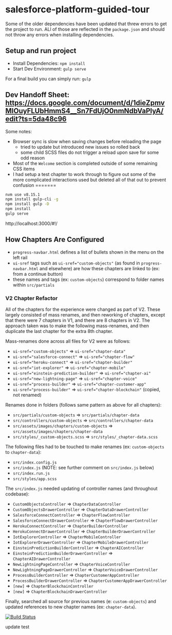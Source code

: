 # salesforce-platform-guided-tour

Some of the older dependencies have been updated that threw errors to get the project to run. ALl of those are reflected in the `package.json` and should not throw any errors when installing dependencies.

## Setup and run project
* Install Dependencies: `npm install`
* Start Dev Environment: `gulp serve`

For a final build you can simply run: `gulp`

## Dev Handoff Sheet: https://docs.google.com/document/d/1dieZpmvMIOuyFLUbHmmS4__Sn7FdUjO0nmNdbVaPlyA/edit?ts=5da48c96

Some notes:
* Browser sync is slow when saving changes before reloading the page
    * tried to update but introduced new issues so rolled back
    * some child SCSS files do not trigger a reload upon save for some odd reason
* Most of the `Welcome` section is completed outside of some remaining CSS items
* I had setup a test chapter to work through to figure out some of the more complicated interactions used but deleted all of that out to prevent confusion
=======
```bash
nvm use v8.15.1
npm install gulp-cli -g
npm install gulp -D
npm install
gulp serve
```

http://localhost:3000/#!/

## How Chapters Are Configured
* `progress-navbar.html` defines a list of bullets shown in the menu on the left rail
* `ui-sref` tags such as `ui-sref="custom-objects"` (as found in `progress-navbar.html` and elsewhere) are how these chapters are linked to (ex: from a continue button)
* these names and tags (ex: `custom-objects`) correspond to folder names within `src/partials`

### V2 Chapter Refactor
All of the chapters for the experience were changed as part of V2. These largely consisted of mass renames, and then reworking of chapters, except that there were 7 chapters in V1, and there are 8 chapters in V2. The approach taken was to make the following mass-renames, and then duplicate the last chapter for the extra 8th chapter.

Mass-renames done across all files for V2 were as follows:
* `ui-sref="custom-objects"` => `ui-sref="chapter-data"`
* `ui-sref="salesforce-connect"` => `ui-sref="chapter-flow"`
* `ui-sref="heroku-connect"` => `ui-sref="chapter-builder"`
* `ui-sref="iot-explorer"` => `ui-sref="chapter-mobile"`
* `ui-sref="einstein-prediction-builder"` => `ui-sref="chapter-ai"`
* `ui-sref="new-lightning-page"` => `ui-sref="chapter-voice"`
* `ui-sref="process-builder"` => `ui-sref="chapter-customer-app"`
* `ui-sref="process-builder"` => `ui-sref="chapter-blockchain"` (copied, not renamed)

Renames done in folders (follows same pattern as above for all chapters):
* `src/partials/custom-objects` => `src/partials/chapter-data`
* `src/controllers/custom-objects` => `src/controllers/chapter-data`
* `src/assets/images/chapters/custom-objects` => `src/assets/images/chapters/chapter-data`
* `src/styles/_custom-objects.scss` => `src/styles/_chapter-data.scss`

The following files had to be touched to make renames (ex: `custom-objects` to `chapter-data`):
* `src/index.config.js`
* `src/index.js` (NOTE: see further comment on `src/index.js` below)
* `src/index.run.js`
* `src/styles/app.scss`

The `src/index.js` needed updating of controller names (and throughout codebase):
* `CustomObjectsController` => `ChapterDataController`
* `CustomObjectsDrawerController` => `ChapterDataDrawerController`
* `SalesforceConnectController` => `ChapterFlowController`
* `SalesforceConnectDrawerController` => `ChapterFlowDrawerController`
* `HerokuConnectController` => `ChapterBuilderController`
* `HerokuConnectDrawerController` => `ChapterBuilderDrawerController`
* `IotExplorerController` => `ChapterMobileController`
* `IotExplorerDrawerController` => `ChapterMobileDrawerController`
* `EinsteinPredictionBuilderController` => `ChapterAIController`
* `EinsteinPredictionBuilderDrawerController` => `ChapterAIDrawerController`
* `NewLightningPageController` => `ChapterVoiceController`
* `NewLightningPageDrawerController` => `ChapterVoiceDrawerController`
* `ProcessBuilderController` => `ChapterCustomerAppController`
* `ProcessBuilderDrawerController` => `ChapterCustomerAppDrawerController`
* `[new]` => `ChapterBlockchainController`
* `[new]` => `ChapterBlockchainDrawerController`


Finally, searched all source for previous names (e: `custom-objects`) and updated references to new chapter names (ex: `chapter-data`).


[![Build Status](http://jenkins.pendinglaunch.com:8080/buildStatus/icon?job=salesforce-platform-guided-tour)](http://jenkins.pendinglaunch.com:8080/job/salesforce-platform-guided-tour/) 

update test